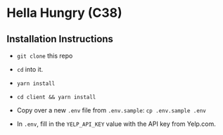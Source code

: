# Hella Hungry (C38)

## Installation Instructions

- `git clone` this repo
- `cd` into it.
- `yarn install`
- `cd client && yarn install`

- Copy over a new `.env` file from `.env.sample`: `cp .env.sample .env`
- In `.env`, fill in the `YELP_API_KEY` value with the API key from Yelp.com.
